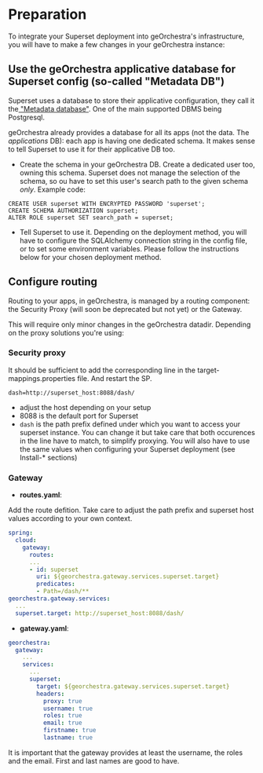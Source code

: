 # Preparation

To integrate your Superset deployment into geOrchestra's infrastructure, you will have to make a few changes in your geOrchestra instance:

## Use the geOrchestra applicative database for Superset config (so-called "Metadata DB")

Superset uses a database to store their applicative configuration, they call it the[ "Metadata database"](https://superset.apache.org/docs/installation/architecture#metadata-database). One of the main supported DBMS being Postgresql.

geOrchestra already provides a database for all its apps (not the data. The _applications_ DB): each app is having one dedicated schema. It makes sense to tell Superset to use it for their applicative DB too.

- Create the schema in your geOrchestra DB. Create a dedicated user too, owning this schema. Superset does not manage the selection of the schema, so ou have to set this user's search path to the given schema *only*. Example code:
```
CREATE USER superset WITH ENCRYPTED PASSWORD 'superset';
CREATE SCHEMA AUTHORIZATION superset;
ALTER ROLE superset SET search_path = superset;
```
- Tell Superset to use it. Depending on the deployment method, you will have to configure the SQLAlchemy connection string in the config file, or to set some environment variables. Please follow the instructions below for your chosen deployment method.

## Configure routing

Routing to your apps, in geOrchestra, is managed by a routing component: the Security Proxy (will soon be deprecated but not yet) or the Gateway.

This will require only minor changes in the geOrchestra datadir. Depending on the proxy solutions you're using: 

### Security proxy

It should be sufficient to add the corresponding line in the target-mappings.properties file. And restart the SP. 
```
dash=http://superset_host:8088/dash/
```
- adjust the host depending on your setup
- 8088 is the default port for Superset
- `dash` is the path prefix defined under which you want to access your superset instance. You can change it but take care that both occurences in the line have to match, to simplify proxying. You will also have to use the same values when configuring your Superset deployment (see Install-* sections)

### Gateway

 - **routes.yaml**:

Add the route defition. Take care to adjust the path prefix and superset host values according to your own context. 

```yaml
spring:
  cloud:
    gateway:
      routes:
      ...
      - id: superset
        uri: ${georchestra.gateway.services.superset.target}
        predicates:
        - Path=/dash/**
georchestra.gateway.services:
  ...
  superset.target: http://superset_host:8088/dash/
```

- **gateway.yaml**:
```yaml
georchestra:
  gateway:
    ...
    services:
      ...
      superset:
        target: ${georchestra.gateway.services.superset.target}
        headers:
          proxy: true
          username: true
          roles: true
          email: true
          firstname: true
          lastname: true
```
It is important that the gateway provides at least the username, the roles and the email. First and last names are good to have.